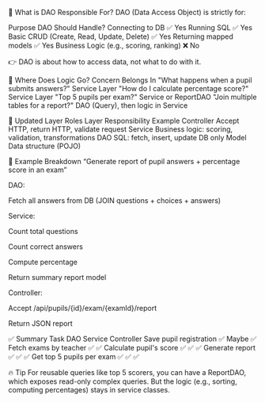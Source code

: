 
🧱 What is DAO Responsible For?
DAO (Data Access Object) is strictly for:

Purpose	DAO Should Handle?
Connecting to DB	✅ Yes
Running SQL	✅ Yes
Basic CRUD (Create, Read, Update, Delete)	✅ Yes
Returning mapped models	✅ Yes
Business Logic (e.g., scoring, ranking)	❌ No

👉 DAO is about how to access data, not what to do with it.

🧠 Where Does Logic Go?
Concern	Belongs In
"What happens when a pupil submits answers?"	Service Layer
"How do I calculate percentage score?"	Service Layer
"Top 5 pupils per exam?"	Service or ReportDAO
"Join multiple tables for a report?"	DAO (Query), then logic in Service

🧩 Updated Layer Roles
Layer	Responsibility Example
Controller	Accept HTTP, return HTTP, validate request
Service	Business logic: scoring, validation, transformations
DAO	SQL: fetch, insert, update DB only
Model	Data structure (POJO)

🔄 Example Breakdown
“Generate report of pupil answers + percentage score in an exam”

DAO:

Fetch all answers from DB (JOIN questions + choices + answers)

Service:

Count total questions

Count correct answers

Compute percentage

Return summary report model

Controller:

Accept /api/pupils/{id}/exam/{examId}/report

Return JSON report

✅ Summary
Task	DAO	Service	Controller
Save pupil registration	✅	Maybe	✅
Fetch exams by teacher	✅		✅
Calculate pupil's score	✅	✅	✅
Generate report	✅	✅	✅
Get top 5 pupils per exam	✅	✅	✅

🔥 Tip
For reusable queries like top 5 scorers, you can have a ReportDAO, which exposes read-only complex queries. But the logic (e.g., sorting, computing percentages) stays in service classes.

